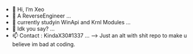 - 👋 Hi, I’m Xeo
- 👀 A ReverseEngineer ...
- 🌱 currently studyin WinApi and Krnl Modules ...
- 💞️ Idk you say? ...
- 📫 Contact : KindaX30#1337 ...
--> Just an alt with shit repo to make u believe im bad at coding.
<!---
Xeo-V/Xeo-V is a ✨ special ✨ repository because its `README.md` (this file) appears on your GitHub profile.
You can click the Preview link to take a look at your changes.
--->
